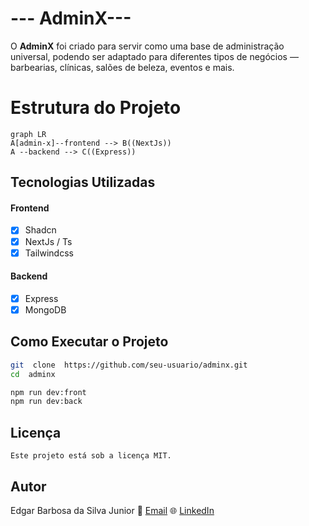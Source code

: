 # --- AdminX---

O **AdminX** foi criado para servir como uma base de administração universal, podendo ser adaptado para diferentes tipos de negócios — barbearias, clínicas, salões de beleza, eventos e mais.

# Estrutura do Projeto

```mermaid
graph LR
A[admin-x]--frontend --> B((NextJs))
A --backend --> C((Express))
```

## Tecnologias Utilizadas

#### Frontend

- [x] Shadcn
- [x] NextJs / Ts
- [x] Tailwindcss

#### Backend

- [x] Express
- [x] MongoDB

## Como Executar o Projeto

```bash
git  clone  https://github.com/seu-usuario/adminx.git
cd  adminx

npm run dev:front
npm run dev:back
```

## Licença

    Este projeto está sob a licença MIT.

## Autor

Edgar Barbosa da Silva Junior
📧 [Email](01.edgarjunior@gmail.com) 🌐 [LinkedIn](https://www.linkedin.com/in/edgar-junior/)
